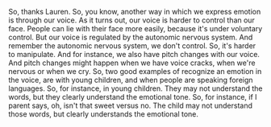 So, thanks Lauren. So, you know, another way in which we express emotion is
through our voice. As it turns out, our voice is harder to control than our
face. People can lie with their face more easily, because it's under voluntary
control. But our voice is regulated by the autonomic nervous system. And
remember the autonomic nervous system, we don't control. So, it's harder to
manipulate. And for instance, we also have pitch changes with our voice. And
pitch changes might happen when we have voice cracks, when we're nervous or
when we cry. So, two good examples of recognize an emotion in the voice, are
with young children, and when people are speaking foreign languages. So, for
instance, in young children. They may not understand the words, but they
clearly understand the emotional tone. So, for instance, if I parent says, oh,
isn't that sweet versus no. The child may not understand those words, but
clearly understands the emotional tone.
